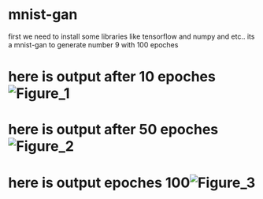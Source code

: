 # mnist-gan
first we need to install some libraries like tensorflow and numpy and etc..
its a mnist-gan to generate number 9 with 100 epoches

# here is output after 10 epoches![Figure_1](https://github.com/miladghost/mnist-gan/assets/129843743/a92656bc-35bc-46b0-9edd-e62b52ccd795)
# here is output after 50 epoches![Figure_2](https://github.com/miladghost/mnist-gan/assets/129843743/f29e2083-d457-416c-b8c3-0316b0e48187)
# here is output epoches 100![Figure_3](https://github.com/miladghost/mnist-gan/assets/129843743/883bd190-e20f-44e8-a88c-3273876d1157)

